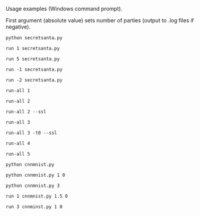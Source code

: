 Usage examples (Windows command prompt).

First argument (absolute value) sets number of parties (output to .log files if negative).

```
python secretsanta.py

run 1 secretsanta.py

run 5 secretsanta.py

run -1 secretsanta.py

run -2 secretsanta.py

run-all 1

run-all 2

run-all 2 --ssl

run-all 3

run-all 3 -t0 --ssl

run-all 4

run-all 5

python cnnmnist.py

python cnnmnist.py 1 0

python cnnmnist.py 3

run 1 cnnmnist.py 1.5 0

run 3 cnnminst.py 1 0
```
